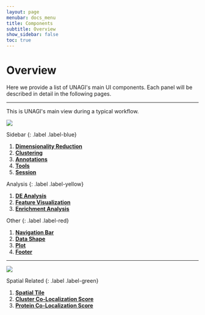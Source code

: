 ```yaml
---
layout: page
menubar: docs_menu
title: Components
subtitle: Overview
show_sidebar: false
toc: true
---
```


# Overview

Here we provide a list of UNAGI's main UI components. Each panel
will be described in detail in the following pages.

---

This is UNAGI's main view during a typical workflow.

<img src="../../images/main-ui-numbered.png"/>

Sidebar
{: .label .label-blue}

1. [**Dimensionality Reduction**](sidebar/dimensionality-reduction)
2. [**Clustering**](sidebar/clustering)
3. [**Annotations**](sidebar/annotations)
4. [**Tools**](sidebar/tools)
5. [**Session**](sidebar/session)

Analysis
{: .label .label-yellow}

1. [**DE Analysis**](analysis/de)
2. [**Feature Visualization**](analysis/feature-visualization)
3. [**Enrichment Analysis**](analysis/enrich)

Other
{: .label .label-red}

1. [**Navigation Bar**](other/navigation-bar)
2. [**Data Shape**](other/data-shape)
3. [**Plot**](other/plot)
4. [**Footer**](other/footer)

---

<img src="../../images/spatial-ui-numbered.png"/>

Spatial Related
{: .label .label-green}

1. [**Spatial Tile**](spatial/tile)
2. [**Cluster Co-Localization Score**](spatial/coloc)
3. [**Protein Co-Localization Score**](spatial/coloc)